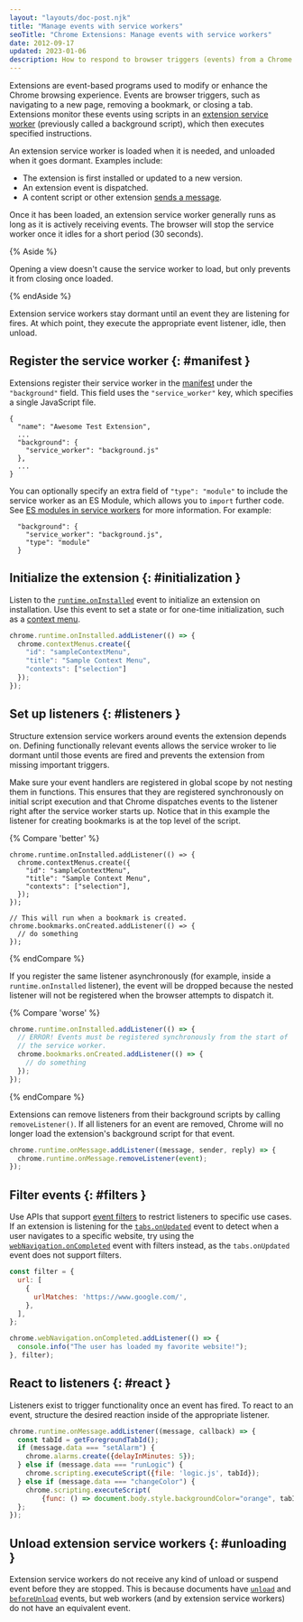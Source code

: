 ```yaml
---
layout: "layouts/doc-post.njk"
title: "Manage events with service workers"
seoTitle: "Chrome Extensions: Manage events with service workers"
date: 2012-09-17
updated: 2023-01-06
description: How to respond to browser triggers (events) from a Chrome Extension service worker.
---
```


Extensions are event-based programs used to modify or enhance the Chrome browsing experience. Events
are browser triggers, such as navigating to a new page, removing a bookmark, or closing a tab.
Extensions monitor these events using scripts in an [extension service
worker][doc-sw-migration] (previously called a background script), which then executes specified instructions.

An extension service worker is loaded when it is needed, and unloaded when it goes dormant.
Examples include:

- The extension is first installed or updated to a new version.
- An extension event is dispatched.
- A content script or other extension [sends a message][1].

Once it has been loaded, an extension service worker generally runs as long as it is
actively receiving events. The browser will stop the service worker once it idles for
a short period (30 seconds).

{% Aside %}

Opening a view doesn't cause the service worker to load, but only prevents it from closing once
loaded.

{% endAside %}

Extension service workers stay dormant until an event they are listening for fires. At which point, they execute the appropriate event listener, idle, then unload.

## Register the service worker {: #manifest }

Extensions register their service worker in the [manifest][3] under the `"background"`
field. This field uses the `"service_worker"` key, which specifies a single JavaScript file.

```json/3-6
{
  "name": "Awesome Test Extension",
  ...
  "background": {
    "service_worker": "background.js"
  },
  ...
}
```

You can optionally specify an extra field of `"type": "module"` to include the service worker as an
ES Module, which allows you to `import` further code. See [ES modules in service workers][sw-module]
for more information. For example:

```json/2-2
  "background": {
    "service_worker": "background.js",
    "type": "module"
  }
```

## Initialize the extension {: #initialization }

Listen to the [`runtime.onInstalled`][6] event to initialize an extension on installation. Use this
event to set a state or for one-time initialization, such as a [context menu][7].

```js
chrome.runtime.onInstalled.addListener(() => {
  chrome.contextMenus.create({
    "id": "sampleContextMenu",
    "title": "Sample Context Menu",
    "contexts": ["selection"]
  });
});
```

## Set up listeners {: #listeners }

Structure extension service workers around events the extension depends on. Defining functionally relevant
events allows the service wroker to lie dormant until those events are fired and prevents the
extension from missing important triggers.

Make sure your event handlers are registered in global scope by not nesting them in functions.
This ensures that they are registered synchronously on initial script execution and that
Chrome dispatches events to the listener right after the service worker starts up.
Notice that in this example the listener for creating bookmarks is at the top level of the script.

{% Compare 'better' %}
```js/9-11
chrome.runtime.onInstalled.addListener(() => {
  chrome.contextMenus.create({
    "id": "sampleContextMenu",
    "title": "Sample Context Menu",
    "contexts": ["selection"],
  });
});

// This will run when a bookmark is created.
chrome.bookmarks.onCreated.addListener(() => {
  // do something
});
```
{% endCompare %}

If you register the same listener asynchronously (for example, inside a `runtime.onInstalled` listener), 
the event will be dropped because the nested listener will not be registered when the browser 
attempts to dispatch it.

{% Compare 'worse' %}
```js
chrome.runtime.onInstalled.addListener(() => {
  // ERROR! Events must be registered synchronously from the start of
  // the service worker.
  chrome.bookmarks.onCreated.addListener(() => {
    // do something
  });
});
```
{% endCompare %}

Extensions can remove listeners from their background scripts by calling `removeListener()`. If all
listeners for an event are removed, Chrome will no longer load the extension's background script for
that event.

```js
chrome.runtime.onMessage.addListener((message, sender, reply) => {
  chrome.runtime.onMessage.removeListener(event);
});
```

## Filter events {: #filters }

Use APIs that support [event filters][8] to restrict listeners to specific use cases. If an
extension is listening for the [`tabs.onUpdated`][9] event to detect when a user navigates
to a specific website, try using the [`webNavigation.onCompleted`][10] event with filters
instead, as the `tabs.onUpdated` event does not support filters.

```js
const filter = {
  url: [
    {
      urlMatches: 'https://www.google.com/',
    },
  ],
};

chrome.webNavigation.onCompleted.addListener(() => {
  console.info("The user has loaded my favorite website!");
}, filter);
```

## React to listeners {: #react }

Listeners exist to trigger functionality once an event has fired. To react to an event, structure
the desired reaction inside of the appropriate listener.

```js
chrome.runtime.onMessage.addListener((message, callback) => {
  const tabId = getForegroundTabId();
  if (message.data === "setAlarm") {
    chrome.alarms.create({delayInMinutes: 5});
  } else if (message.data === "runLogic") {
    chrome.scripting.executeScript({file: 'logic.js', tabId});
  } else if (message.data === "changeColor") {
    chrome.scripting.executeScript(
        {func: () => document.body.style.backgroundColor="orange", tabId});
  };
});
```

## Unload extension service workers {: #unloading }

Extension service workers do not receive any kind of unload or suspend event before they are
stopped. This is because documents have [`unload`][mdn-unload] and
[`beforeUnload`][mdn-beforeunload] events, but web workers (and by extension service workers) do
not have an equivalent event.

[1]: /docs/extensions/mv3/messaging
[2]: /docs/extensions/runtime#method-getBackgroundPage
[3]: /docs/extensions/mv3/manifest/
[4]: /docs/extensions/webRequest
[5]: /docs/extensions/mv3/background_migration
[6]: /docs/extensions/reference/runtime#event-onInstalled
[7]: /docs/extensions/reference/contextMenus
[8]: /docs/extensions/reference/events#filtered
[9]: /docs/extensions/reference/extensions/tabs#event-onUpdated
[10]: /docs/extensions/reference/webNavigation#event-onCompleted
[11]: /docs/extensions/reference/storage
[12]: /docs/extensions/mv3/messaging
[13]: /docs/extensions/reference/runtime#property-Port-onDisconnect
[14]: /docs/extensions/reference/runtime#property-Port-disconnect
[15]: /docs/extensions/reference/runtime#event-onSuspend
[16]: /docs/extensions/reference/runtime#event-onSuspend

[doc-sw-migration]: /docs/extensions/mv3/migrating_to_service_workers
[event-page-unload]: https://developer.chrome.com/docs/extensions/mv2/background_pages/
[mdn-beforeunload]: https://developer.mozilla.org/docs/Web/API/Window/beforeunload_event
[mdn-unload]: https://developer.mozilla.org/docs/Web/API/Window/unload_event
[sw-module]: https://web.dev/es-modules-in-sw/
